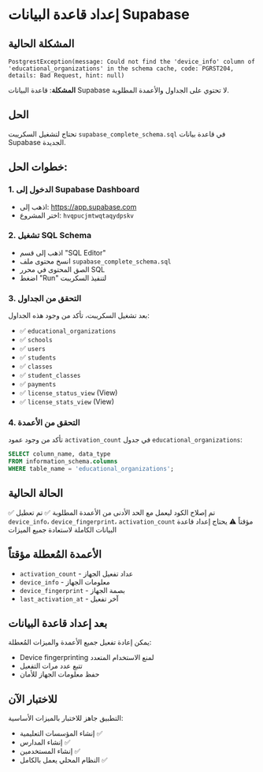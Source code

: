 # إعداد قاعدة البيانات Supabase

## المشكلة الحالية
```
PostgrestException(message: Could not find the 'device_info' column of 'educational_organizations' in the schema cache, code: PGRST204, details: Bad Request, hint: null)
```

**المشكلة**: قاعدة البيانات Supabase لا تحتوي على الجداول والأعمدة المطلوبة.

## الحل
تحتاج لتشغيل السكريبت `supabase_complete_schema.sql` في قاعدة بيانات Supabase الجديدة.         

## خطوات الحل:

### 1. الدخول إلى Supabase Dashboard
- اذهب إلى: https://app.supabase.com
- اختر المشروع: `hvqpucjmtwqtaqydpskv`

### 2. تشغيل SQL Schema
- اذهب إلى قسم "SQL Editor" 
- انسخ محتوى ملف `supabase_complete_schema.sql`
- الصق المحتوى في محرر SQL
- اضغط "Run" لتنفيذ السكريبت

### 3. التحقق من الجداول
بعد تشغيل السكريبت، تأكد من وجود هذه الجداول:
- ✅ `educational_organizations`
- ✅ `schools` 
- ✅ `users`
- ✅ `students`
- ✅ `classes`
- ✅ `student_classes`
- ✅ `payments`
- ✅ `license_status_view` (View)
- ✅ `license_stats_view` (View)

### 4. التحقق من الأعمدة
تأكد من وجود عمود `activation_count` في جدول `educational_organizations`:
```sql
SELECT column_name, data_type 
FROM information_schema.columns 
WHERE table_name = 'educational_organizations';
```

## الحالة الحالية
✅ تم إصلاح الكود ليعمل مع الحد الأدنى من الأعمدة المطلوبة
✅ تم تعطيل `device_info`، `device_fingerprint`، `activation_count` مؤقتاً
⚠️ يحتاج إعداد قاعدة البيانات الكاملة لاستعادة جميع الميزات

## الأعمدة المُعطلة مؤقتاً
- `activation_count` - عداد تفعيل الجهاز
- `device_info` - معلومات الجهاز
- `device_fingerprint` - بصمة الجهاز  
- `last_activation_at` - آخر تفعيل

## بعد إعداد قاعدة البيانات
يمكن إعادة تفعيل جميع الأعمدة والميزات المُعطلة:
- Device fingerprinting لمنع الاستخدام المتعدد
- تتبع عدد مرات التفعيل
- حفظ معلومات الجهاز للأمان

## للاختبار الآن
التطبيق جاهز للاختبار بالميزات الأساسية:
- إنشاء المؤسسات التعليمية ✅
- إنشاء المدارس ✅  
- إنشاء المستخدمين ✅
- النظام المحلي يعمل بالكامل ✅
